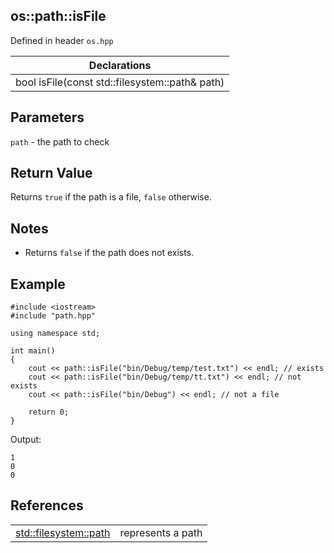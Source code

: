 ## os::path::isFile
Defined in header `os.hpp`

| Declarations |
| --- |
| bool isFile(const std::filesystem::path& path) |

## Parameters
`path` - the path to check

## Return Value
Returns `true` if the path is a file, `false` otherwise.

## Notes
- Returns `false` if the path does not exists.

## Example
```
#include <iostream>
#include "path.hpp"

using namespace std;

int main()
{
    cout << path::isFile("bin/Debug/temp/test.txt") << endl; // exists
    cout << path::isFile("bin/Debug/temp/tt.txt") << endl; // not exists
    cout << path::isFile("bin/Debug") << endl; // not a file

    return 0;
}
```
Output:
```
1
0
0
```

## References
| | |
| --- | --- |
| [std::filesystem::path](https://en.cppreference.com/w/cpp/filesystem/path) | represents a path |